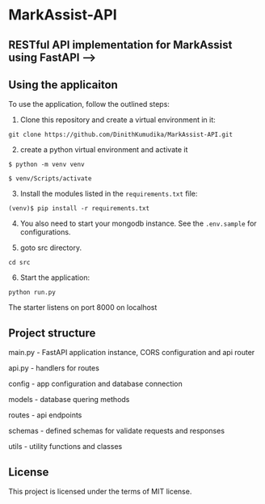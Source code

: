 # MarkAssist-API

## RESTful API implementation for MarkAssist using FastAPI -->

## Using the applicaiton

To use the application, follow the outlined steps:

1. Clone this repository and create a virtual environment in it:
```console
git clone https://github.com/DinithKumudika/MarkAssist-API.git
```

2. create a python virtual environment and activate it
```console
$ python -m venv venv
```

```console
$ venv/Scripts/activate
```

3. Install the modules listed in the `requirements.txt` file:

```console
(venv)$ pip install -r requirements.txt
```

4. You also need to start your mongodb instance. See the `.env.sample` for configurations.

5. goto src directory.

```console
cd src
```

6. Start the application:

```console
python run.py
```

The starter listens on port 8000 on localhost

## Project structure

main.py - FastAPI application instance, CORS configuration and api router

api.py - handlers for routes

config - app configuration and database connection

models - database quering methods

routes - api endpoints

schemas - defined schemas for validate requests and responses

utils - utility functions and classes

## License

This project is licensed under the terms of MIT license.
